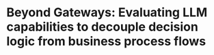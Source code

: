 # Beyond Gateways: Evaluating LLM capabilities to decouple decision logic from business process flows

